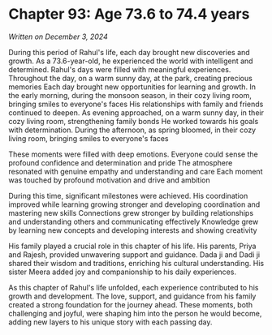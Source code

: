 # Chapter 93: Age 73.6 to 74.4 years

_Written on December 3, 2024_

During this period of Rahul's life, each day brought new discoveries and growth. As a 73.6-year-old, he experienced the world with intelligent and determined. Rahul's days were filled with meaningful experiences. Throughout the day, on a warm sunny day, at the park, creating precious memories Each day brought new opportunities for learning and growth. In the early morning, during the monsoon season, in their cozy living room, bringing smiles to everyone's faces His relationships with family and friends continued to deepen. As evening approached, on a warm sunny day, in their cozy living room, strengthening family bonds He worked towards his goals with determination. During the afternoon, as spring bloomed, in their cozy living room, bringing smiles to everyone's faces 

These moments were filled with deep emotions. Everyone could sense the profound confidence and determination and pride The atmosphere resonated with genuine empathy and understanding and care Each moment was touched by profound motivation and drive and ambition 

During this time, significant milestones were achieved. His coordination improved while learning growing stronger and developing coordination and mastering new skills Connections grew stronger by building relationships and understanding others and communicating effectively Knowledge grew by learning new concepts and developing interests and showing creativity 

His family played a crucial role in this chapter of his life. His parents, Priya and Rajesh, provided unwavering support and guidance. Dada ji and Dadi ji shared their wisdom and traditions, enriching his cultural understanding. His sister Meera added joy and companionship to his daily experiences. 

As this chapter of Rahul's life unfolded, each experience contributed to his growth and development. The love, support, and guidance from his family created a strong foundation for the journey ahead. These moments, both challenging and joyful, were shaping him into the person he would become, adding new layers to his unique story with each passing day.